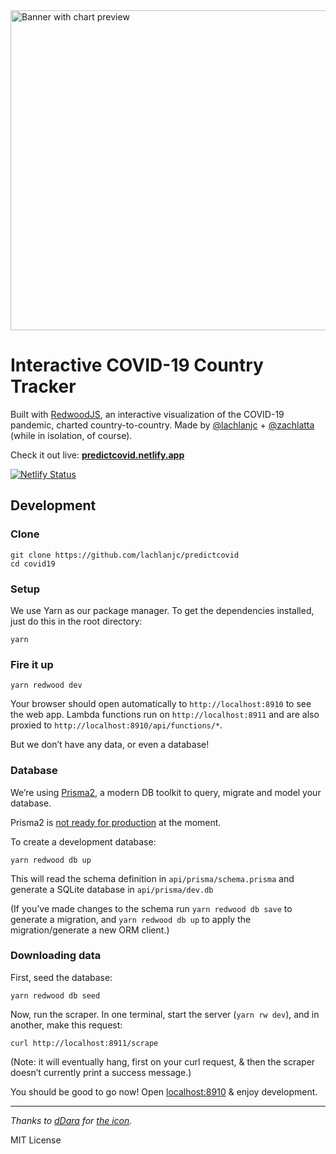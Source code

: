 <img src="https://predictcovid.netlify.app/card.png" width="512" alt="Banner with chart preview" />

# Interactive COVID-19 Country Tracker

Built with [RedwoodJS](https://redwoodjs.com), an interactive visualization of the COVID-19 pandemic,
charted country-to-country. Made by [@lachlanjc](https://lachlanjc.com) +
[@zachlatta](https://zachlatta.com) (while in isolation, of course).

Check it out live: [**predictcovid.netlify.app**](https://predictcovid.netlify.app/)

[![Netlify Status](https://api.netlify.com/api/v1/badges/bdfb5b9d-a04d-4f31-88b6-b8fe7c10c14c/deploy-status)](https://app.netlify.com/sites/predictcovid/deploys)

## Development

### Clone

```terminal
git clone https://github.com/lachlanjc/predictcovid
cd covid19
```

### Setup

We use Yarn as our package manager. To get the dependencies installed, just do this in the root directory:

```terminal
yarn
```

### Fire it up

```terminal
yarn redwood dev
```

Your browser should open automatically to `http://localhost:8910` to see the web app. Lambda functions run on
`http://localhost:8911` and are also proxied to `http://localhost:8910/api/functions/*`.

But we don’t have any data, or even a database!

### Database

We’re using [Prisma2](https://github.com/prisma/prisma2), a modern DB toolkit to query, migrate and model your database.

Prisma2 is [not ready for production](https://isprisma2ready.com) at the moment.

To create a development database:

```terminal
yarn redwood db up
```

This will read the schema definition in `api/prisma/schema.prisma` and generate a SQLite database in `api/prisma/dev.db`

(If you’ve made changes to the schema run `yarn redwood db save` to generate a migration, and `yarn redwood db up`
to apply the migration/generate a new ORM client.)

### Downloading data

First, seed the database:

```terminal
yarn redwood db seed
```

Now, run the scraper. In one terminal, start the server (`yarn rw dev`), and in another, make this request:

```terminal
curl http://localhost:8911/scrape
```

(Note: it will eventually hang, first on your curl request, & then the scraper doesn’t currently print a success message.)

You should be good to go now! Open [localhost:8910](http://localhost:8910) & enjoy development.

***

*Thanks to [dDara](https://thenounproject.com/dDara/) for [the icon](https://thenounproject.com/dDara/collection/coronavirus/).*

MIT License
